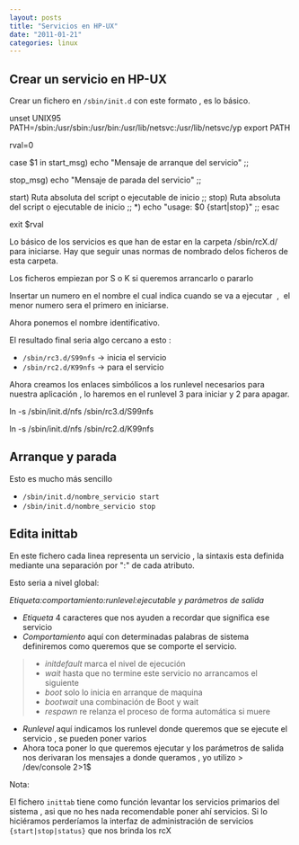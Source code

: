 ```yaml
---
layout: posts
title: "Servicios en HP-UX"
date: "2011-01-21"
categories: linux
---
```


## Crear un servicio en HP-UX

Crear un fichero en `/sbin/init.d` con este formato , es lo básico.

unset UNIX95
PATH=/sbin:/usr/sbin:/usr/bin:/usr/lib/netsvc:/usr/lib/netsvc/yp
export PATH

rval=0

case $1 in
start\_msg)
           echo "Mensaje de arranque del servicio"
           ;;

stop\_msg)
           echo "Mensaje de parada del servicio"
           ;;

start)
            Ruta absoluta del script o ejecutable de inicio
            ;;
stop)
            Ruta absoluta del script o ejecutable de inicio
            ;;
\*)
echo "usage: $0 {start|stop}"
;;
esac

exit $rval

Lo básico de los servicios es que han de estar en la carpeta /sbin/rcX.d/ para iniciarse. Hay que seguir unas normas de nombrado delos ficheros de esta carpeta.

Los ficheros empiezan por S o K si queremos arrancarlo o pararlo

Insertar un numero en el nombre el cual indica cuando se va a ejecutar  ,  el menor numero sera el primero en iniciarse.

Ahora ponemos el nombre identificativo.

El resultado final seria algo cercano a esto :

- `/sbin/rc3.d/S99nfs` -> inicia el servicio
- `/sbin/rc2.d/K99nfs` -> para el servicio

Ahora creamos los enlaces simbólicos a los runlevel necesarios para nuestra aplicación , lo haremos en el runlevel 3 para iniciar y 2 para apagar.

ln -s /sbin/init.d/nfs /sbin/rc3.d/S99nfs

ln -s /sbin/init.d/nfs /sbin/rc2.d/K99nfs

## Arranque y parada

Esto es mucho más sencillo

- `/sbin/init.d/nombre_servicio start`
- `/sbin/init.d/nombre_servicio stop`

## Edita inittab

En este fichero cada linea representa un servicio , la sintaxis esta definida mediante una separación por ":" de cada atributo.

Esto seria a nivel global:

_Etiqueta:comportamiento:runlevel:ejecutable y parámetros de salida_

- _Etiqueta_ 4 caracteres que nos ayuden a recordar que significa ese servicio
- _Comportamiento_ aquí con determinadas palabras de sistema definiremos como queremos que se comporte el servicio.

> - _initdefault_ marca el nivel de ejecución
> - _wait_ hasta que no termine este servicio no arrancamos el siguiente
> - _boot_ solo lo inicia en arranque de maquina
> - _bootwait_ una combinación de Boot y wait
> - _respawn_ re relanza el proceso de forma automática si muere

- _Runlevel_ aquí indicamos los runlevel donde queremos que se ejecute el servicio , se pueden poner varios
- Ahora toca poner lo que queremos ejecutar y los parámetros de salida nos derivaran los mensajes a donde queramos , yo utilizo > /dev/console 2>1$

Nota:

El fichero `inittab` tiene como función levantar los servicios primarios del sistema , asi que no hes nada recomendable poner ahí servicios. Si lo hiciéramos perderíamos la interfaz de administración de servicios `{start|stop|status}` que nos brinda los rcX
